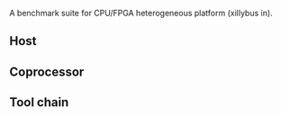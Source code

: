 A benchmark suite for CPU/FPGA heterogeneous platform (xillybus in).

## Host

## Coprocessor

## Tool chain
